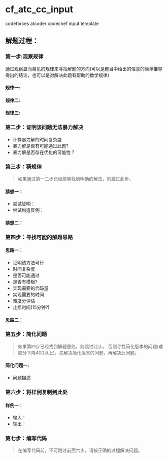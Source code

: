 # cf_atc_cc_input
codeforces atcoder codechef input template

## 解题过程：

### 第一步:观察规律
通过观察显而易见的规律来寻找解题的方向(可以是题目中给出的信息的简单推导得出的结论，也可以是对解决此题有帮助的数学规律)
#### 规律一:
#### 规律二:
#### 规律三:

### 第二步：证明该问题无法暴力解决
- 计算暴力解的时间复杂度
- 暴力解是否有可能通过此题?
- 暴力解是否存在优化的可能性？

### 第三步：猜规律
> 如果通过第一二步已经能够找到明确的解法，则跳过此步。
#### 猜想一：
- 尝试证明：
- 尝试构造反例：
#### 猜想二：
### 第四步：寻找可能的解题思路
#### 思路一：
- 证明该方法可行
- 时间复杂度
- 是否可能通过
- 是否有模板?
- 实现需要的代码量
- 实现需要的时间
- 难度分评估
- 止损时间(15分钟?)
#### 思路二：
### 第五步：简化问题
> 如果第四步已经找到解题思路，则跳过此步。
> 否则寻找简化版本的问题(难度分下降400以上)，先解决简化版本的问题，再解决此问题。
####  简化问题一:
- 问题描述
### 第六步：将样例复制到此处
#### 样例一：
- 输入：
- 输出：

### 第七步：编写代码
> 在编写代码前，不可跳过前面六步，请按正确的过程解决问题。

